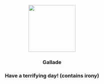 <p align="center">
    <img src="https://raw.githubusercontent.com/PokeAPI/sprites/master/sprites/pokemon/475.png" width="150" height="150">
</p>
<h3 align="center"> <b>Gallade</b></h3>
<h3 align="center">Have a terrifying day! (contains irony)</h3>
